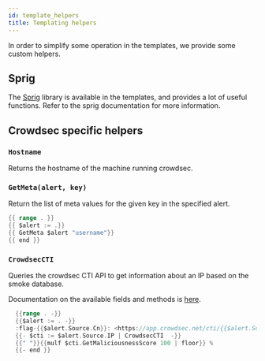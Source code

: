 ```yaml
---
id: template_helpers
title: Templating helpers
---
```


In order to simplify some operation in the templates, we provide some custom helpers.

## Sprig

The [Sprig](https://masterminds.github.io/sprig/) library is available in the templates, and provides a lot of useful functions. Refer to the sprig documentation for more information.

## Crowdsec specific helpers

### `Hostname`

Returns the hostname of the machine running crowdsec.

### `GetMeta(alert, key)`

Return the list of meta values for the given key in the specified alert.

```go
{{ range . }}
{{ $alert := .}}
{{ GetMeta $alert "username"}}
{{ end }}
```

### `CrowdsecCTI`

Queries the crowdsec CTI API to get information about an IP based on the smoke database.

Documentation on the available fields and methods is [here](https://pkg.go.dev/github.com/crowdsecurity/crowdsec/pkg/cticlient#SmokeItem).

```go
  {{range . -}}
  {{$alert := . -}}
  :flag-{{$alert.Source.Cn}}: <https://app.crowdsec.net/cti/{{$alert.Source.IP}}|{{$alert.Source.IP}}> triggered *{{$alert.Scenario}}* ({{$alert.Source.AsName}}) : Maliciousness Score is 
  {{- $cti := $alert.Source.IP | CrowdsecCTI  -}}
  {{" "}}{{mulf $cti.GetMaliciousnessScore 100 | floor}} %
  {{- end }}
```